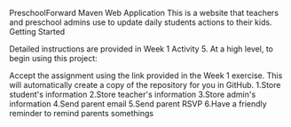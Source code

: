 PreschoolForward Maven Web Application
This is a website that teachers and preschool admins use to update daily students actions to their kids.
Getting Started

Detailed instructions are provided in Week 1 Activity 5. At a high level, to begin using this project:

Accept the assignment using the link provided in the Week 1 exercise. This will automatically create a copy of the repository for you in GitHub.
1.Store student's information
2.Store teacher's information
3.Store admin's information
4.Send parent email
5.Send parent RSVP
6.Have a friendly reminder to remind parents somethings 
